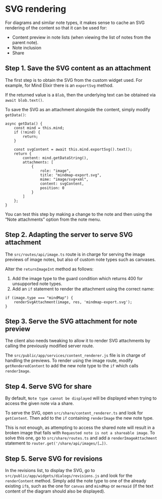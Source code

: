 # SVG rendering
For diagrams and similar note types, it makes sense to cache an SVG rendering of the content so that it can be used for:

*   Content preview in note lists (when viewing the list of notes from the parent note).
*   Note inclusion
*   Share

## Step 1. Save the SVG content as an attachment

The first step is to obtain the SVG from the custom widget used. For example, for Mind Elixir there is an `exportSvg` method.

If the returned value is a `Blob`, then the underlying text can be obtained via `await blob.text()`.

To save the SVG as an attachment alongside the content, simply modify `getData()`:

```
async getData() {
    const mind = this.mind;
    if (!mind) {
        return;
    }

    const svgContent = await this.mind.exportSvg().text();   
    return {
        content: mind.getDataString(),
        attachments: [
            {
                role: "image",
                title: "mindmap-export.svg",
                mime: "image/svg+xml",
                content: svgContent,
                position: 0
            }
        ]
    };
}
```

You can test this step by making a change to the note and then using the “Note attachments” option from the note menu.

## Step 2. Adapting the server to serve SVG attachment

The `src/routes/api/image.ts` route is in charge for serving the image previews of image notes, but also of custom note types such as canvases.

Alter the `returnImageInt` method as follows:

1.  Add the image type to the guard condition which returns 400 for unsupported note types.
2.  Add an `if` statement to render the attachment using the correct name:

```
if (image.type === "mindMap") {
	renderSvgAttachment(image, res, 'mindmap-export.svg');
}
```

## Step 3. Serve the SVG attachment for note preview

The client also needs tweaking to allow it to render SVG attachments by calling the previously modified server route.

The `src/public/app/services/content_renderer.js` file is in charge of handling the previews. To render using the image route, modify `getRenderedContent` to add the new note type to the `if` which calls `renderImage`.

## Step 4. Serve SVG for share

By default, `Note type cannot be displayed` will be displayed when trying to access the given note via a share.

To serve the SVG, open `src/share/content_renderer.ts` and look for `getContent`. Then add to the `if` containing `renderImage` the new note type.

This is not enough, as attempting to access the shared note will result in a broken image that fails with `Requested note is not a shareable image`. To solve this one, go to `src/share/routes.ts` and add a `renderImageAttachment` statement to `router.get('/share/api/images/[…])`.

## Step 5. Serve SVG for revisions

In the revisions list, to display the SVG, go to `src/public/app/widgets/dialogs/revisions.js` and look for the `renderContent` method. Simply add the note type to one of the already existing `if`s, such as the one for `canvas` and `mindMap` or `mermaid` (if the text content of the diagram should also be displayed).